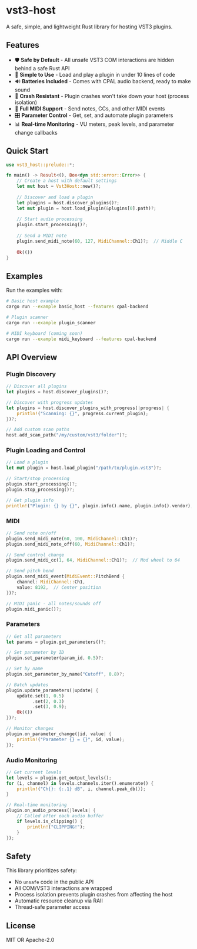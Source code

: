 # vst3-host

A safe, simple, and lightweight Rust library for hosting VST3 plugins.

## Features

- 🛡️ **Safe by Default** - All unsafe VST3 COM interactions are hidden behind a safe Rust API
- 🚀 **Simple to Use** - Load and play a plugin in under 10 lines of code
- 🔊 **Batteries Included** - Comes with CPAL audio backend, ready to make sound
- 💪 **Crash Resistant** - Plugin crashes won't take down your host (process isolation)
- 🎹 **Full MIDI Support** - Send notes, CCs, and other MIDI events
- 🎛️ **Parameter Control** - Get, set, and automate plugin parameters
- 📊 **Real-time Monitoring** - VU meters, peak levels, and parameter change callbacks

## Quick Start

```rust
use vst3_host::prelude::*;

fn main() -> Result<(), Box<dyn std::error::Error>> {
    // Create a host with default settings
    let mut host = Vst3Host::new()?;
    
    // Discover and load a plugin
    let plugins = host.discover_plugins()?;
    let mut plugin = host.load_plugin(&plugins[0].path)?;
    
    // Start audio processing
    plugin.start_processing()?;
    
    // Send a MIDI note
    plugin.send_midi_note(60, 127, MidiChannel::Ch1)?;  // Middle C
    
    Ok(())
}
```

## Examples

Run the examples with:

```bash
# Basic host example
cargo run --example basic_host --features cpal-backend

# Plugin scanner
cargo run --example plugin_scanner

# MIDI keyboard (coming soon)
cargo run --example midi_keyboard --features cpal-backend
```

## API Overview

### Plugin Discovery

```rust
// Discover all plugins
let plugins = host.discover_plugins()?;

// Discover with progress updates
let plugins = host.discover_plugins_with_progress(|progress| {
    println!("Scanning: {}", progress.current_plugin);
})?;

// Add custom scan paths
host.add_scan_path("/my/custom/vst3/folder")?;
```

### Plugin Loading and Control

```rust
// Load a plugin
let mut plugin = host.load_plugin("/path/to/plugin.vst3")?;

// Start/stop processing
plugin.start_processing()?;
plugin.stop_processing()?;

// Get plugin info
println!("Plugin: {} by {}", plugin.info().name, plugin.info().vendor);
```

### MIDI

```rust
// Send note on/off
plugin.send_midi_note(60, 100, MidiChannel::Ch1)?;
plugin.send_midi_note_off(60, MidiChannel::Ch1)?;

// Send control change
plugin.send_midi_cc(1, 64, MidiChannel::Ch1)?;  // Mod wheel to 64

// Send pitch bend
plugin.send_midi_event(MidiEvent::PitchBend {
    channel: MidiChannel::Ch1,
    value: 8192,  // Center position
})?;

// MIDI panic - all notes/sounds off
plugin.midi_panic()?;
```

### Parameters

```rust
// Get all parameters
let params = plugin.get_parameters()?;

// Set parameter by ID
plugin.set_parameter(param_id, 0.5)?;

// Set by name
plugin.set_parameter_by_name("Cutoff", 0.8)?;

// Batch updates
plugin.update_parameters(|update| {
    update.set(1, 0.5)
          .set(2, 0.3)
          .set(3, 0.9);
    Ok(())
})?;

// Monitor changes
plugin.on_parameter_change(|id, value| {
    println!("Parameter {} = {}", id, value);
});
```

### Audio Monitoring

```rust
// Get current levels
let levels = plugin.get_output_levels();
for (i, channel) in levels.channels.iter().enumerate() {
    println!("Ch{}: {:.1} dB", i, channel.peak_db());
}

// Real-time monitoring
plugin.on_audio_process(|levels| {
    // Called after each audio buffer
    if levels.is_clipping() {
        println!("CLIPPING!");
    }
});
```

## Safety

This library prioritizes safety:

- No `unsafe` code in the public API
- All COM/VST3 interactions are wrapped
- Process isolation prevents plugin crashes from affecting the host
- Automatic resource cleanup via RAII
- Thread-safe parameter access

## License

MIT OR Apache-2.0